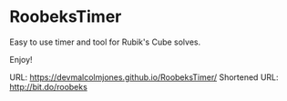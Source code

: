 # RoobeksTimer
Easy to use timer and tool for Rubik's Cube solves.

Enjoy!

URL: https://devmalcolmjones.github.io/RoobeksTimer/
Shortened URL: http://bit.do/roobeks
